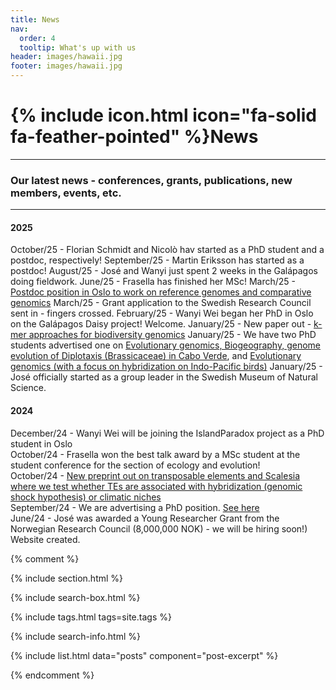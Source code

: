 ```yaml
---
title: News
nav:
  order: 4
  tooltip: What's up with us
header: images/hawaii.jpg
footer: images/hawaii.jpg
---
```


# {% include icon.html icon="fa-solid fa-feather-pointed" %}News

---

### Our latest news - conferences, grants, publications, new members, events, etc.

---
#### 2025
October/25 - Florian Schmidt and Nicolò hav started as a PhD student and a postdoc, respectively!
September/25 - Martin Eriksson has started as a postdoc!
August/25 - José and Wanyi just spent 2 weeks in the Galápagos doing fieldwork.
June/25 - Frasella has finished her MSc!
March/25 - [Postdoc position in Oslo to work on reference genomes and comparative genomics](https://www.jobbnorge.no/ledige-stillinger/stilling/277333/postdoctoral-research-fellow-in-evolutionary-and-comparative-genomics)
March/25 - Grant application to the Swedish Research Council sent in - fingers crossed.
February/25 - Wanyi Wei began her PhD in Oslo on the Galápagos Daisy project! Welcome.
January/25 - New paper out - [k-mer approaches for biodiversity genomics](https://genome.cshlp.org/content/early/2025/01/31/gr.279452.124.full.pdf+html)
January/25 - We have two PhD students advertised one on [Evolutionary genomics, Biogeography, genome evolution of Diplotaxis (Brassicaceae) in Cabo Verde](https://recruit.visma.com/spa/public/apply?guidAssignment=ea9a5a9a-dd7a-4722-89eb-faa90b8c94a7&description=True), and [Evolutionary genomics (with a focus on hybridization on Indo-Pacific birds)](https://recruit.visma.com/spa/public/apply?guidAssignment=96837826-746d-4e8c-844d-22f2d2ef7bf4&description=True)
January/25 - José officially started as a group leader in the Swedish Museum of Natural Science.

#### 2024
December/24 - Wanyi Wei will be joining the IslandParadox project as a PhD student in Oslo<br>
October/24 - Frasella won the best talk award by a MSc student at the student conference for the section of ecology and evolution!<br>
October/24 - [New preprint out on transposable elements and Scalesia where we test whether TEs are associated with hybridization (genomic shock hypothesis) or climatic niches](https://www.biorxiv.org/content/10.1101/2024.09.30.614436v1.full.pdf+html)<br>
September/24 - We are advertising a PhD position. [See here](https://www.jobbnorge.no/en/available-jobs/job/268466/phd-research-fellow-in-evolutionary-genomics-and-island-biology)<br>
June/24 - José was awarded a Young Researcher Grant from the Norwegian Research Council (8,000,000 NOK) - we will be hiring soon!)<br>
Website created.

<!--- 
***Note to self*** - If I want to add imaegs and not keep just a list, I need to remove the {% comment %} {% endcomment %} sections. the arrow above and below, hide this comment.
-->

{% comment %}

{% include section.html %}

{% include search-box.html %}

{% include tags.html tags=site.tags %}

{% include search-info.html %}

{% include list.html data="posts" component="post-excerpt" %}

{% endcomment %}

